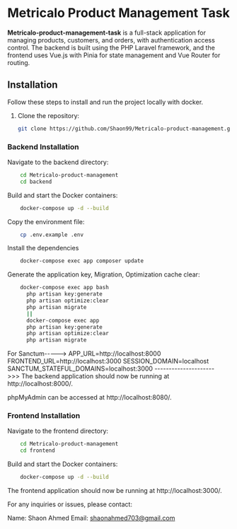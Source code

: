 # Metricalo Product Management Task

**Metricalo-product-management-task** is a full-stack application for managing products, customers, and orders, with authentication access control. The backend is built using the PHP Laravel framework, and the frontend uses Vue.js with Pinia for state management and Vue Router for routing.

## Installation

Follow these steps to install and run the project locally with docker.

1. Clone the repository:

   ```bash
   git clone https://github.com/Shaon99/Metricalo-product-management.git
   ```

### Backend Installation

Navigate to the backend directory:
```bash
    cd Metricalo-product-management
    cd backend
```

Build and start the Docker containers:

```bash
    docker-compose up -d --build
```

Copy the environment file:

```bash
    cp .env.example .env
```

Install the dependencies

```bash
    docker-compose exec app composer update
```

Generate the application key, Migration, Optimization cache clear:

```bash
    docker-compose exec app bash
      php artisan key:generate
      php artisan optimize:clear
      php artisan migrate
      ||
      docker-compose exec app
      php artisan key:generate
      php artisan optimize:clear
      php artisan migrate
```
For Sanctum----->
APP_URL=http://localhost:8000
FRONTEND_URL=http://localhost:3000
SESSION_DOMAIN=localhost
SANCTUM_STATEFUL_DOMAINS=localhost:3000
--------------------->>>
The backend application should now be running at http://localhost:8000/.

phpMyAdmin can be accessed at http://localhost:8080/.

### Frontend Installation

Navigate to the frontend directory:

```bash
    cd Metricalo-product-management
    cd frontend
```

Build and start the Docker containers:

```bash
    docker-compose up -d --build
```

The frontend application should now be running at http://localhost:3000/.


For any inquiries or issues, please contact:

Name: Shaon Ahmed
Email: shaonahmed703@gmail.com
